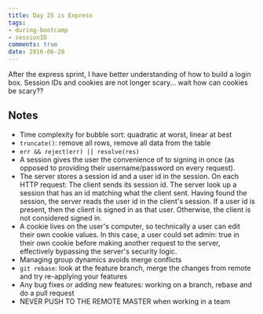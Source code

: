 ```yaml
---
title: Day 25 is Express  
tags: 
- during-bootcamp
- sessionID
comments: true
date: 2016-06-28
---
```

After the express sprint, I have better understanding of how to build a login box. Session IDs and cookies are not longer scary... wait how can cookies be scary?? 



Notes
-------------------
* Time complexity for bubble sort: quadratic at worst, linear at best 
* `truncate()`: remove all rows, remove all data from the table
* `err && reject(err) || resolve(res)`
* A session gives the user the convenience of to signing in once (as opposed to providing their username/password on every request).
* The server stores a session id and a user id in the session. On each HTTP request: The client sends its session id. The server look up a session that has an id matching what the client sent. Having found the session, the server reads the user id in the client's session. If a user id is present, then the client is signed in as that user. Otherwise, the client is not considered signed in.
* A cookie lives on the user's computer, so technically a user can edit their own cookie values. In this case, a user could set admin: true in their own cookie before making another request to the server, effectively bypassing the server's security logic.
* Managing group dynamics avoids merge conflicts
* `git rebase`: look at the feature branch, merge the changes from remote and try re-applying your features
* Any bug fixes or adding new features: working on a branch, rebase and do a pull request
* NEVER PUSH TO THE REMOTE MASTER when working in a team